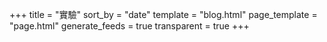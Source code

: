 +++
title = "實驗"
sort_by = "date"
template = "blog.html"
page_template = "page.html"
generate_feeds = true
transparent = true
+++
